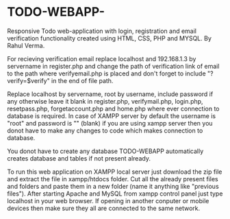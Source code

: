 # TODO-WEBAPP-
Responsive Todo web-application with login, registration and email verification functionality created using HTML, CSS, PHP and MYSQL. 
By Rahul Verma.

For recieving verification email replace localhost and 192.168.1.3 by servername in register.php and change the path of verification link of email to the path where verifyemail.php 
is placed and don't forget to include "?verify=$verify" in the end of file path.

Replace localhost by servername, root by username, include password if any otherwise leave it blank in register.php, verifymail.php, login.php, resetpass.php, 
forgetaccount.php and home.php where ever connection to database is required. In case of XAMPP server by default the username is "root" and password is "" (blank) 
if you are using xampp server then you donot have to make any changes to code which makes connection to database.

You donot have to create any database TODO-WEBAPP automatically creates database and tables if not present already.

To run this web application on XAMPP local server just download the zip file and extract the file in xampp/htdocs folder. Cut all the already present files and folders and paste 
them in a new folder (name it anything like "previous files"). After starting Apache and MySQL from xampp control panel just type localhost in your web browser.
If opening in another conputer or mobile devices then make sure they all are connected to the same network.



